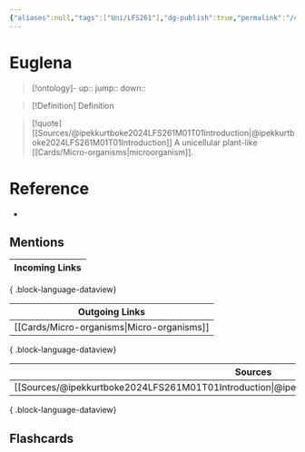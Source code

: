 ```yaml
---
{"aliases":null,"tags":["Uni/LFS261"],"dg-publish":true,"permalink":"/cards/euglena/","dgPassFrontmatter":true}
---
```


# Euglena

> [!ontology]-
> up:: 
> jump:: 
> down:: 

> [!Definition] Definition
> 

> [!quote] [[Sources/@ipekkurtboke2024LFS261M01T01Introduction\|@ipekkurtboke2024LFS261M01T01Introduction]]
> A unicellular plant-like [[Cards/Micro-organisms\|microorganism]].

# Reference
- 

## Mentions
| Incoming Links |
| -------------- |

{ .block-language-dataview}

| Outgoing Links                                |
| --------------------------------------------- |
| [[Cards/Micro-organisms\|Micro-organisms]] |

{ .block-language-dataview}

| Sources                                                                                             |
| --------------------------------------------------------------------------------------------------- |
| [[Sources/@ipekkurtboke2024LFS261M01T01Introduction\|@ipekkurtboke2024LFS261M01T01Introduction]] |

{ .block-language-dataview}

## Flashcards 

